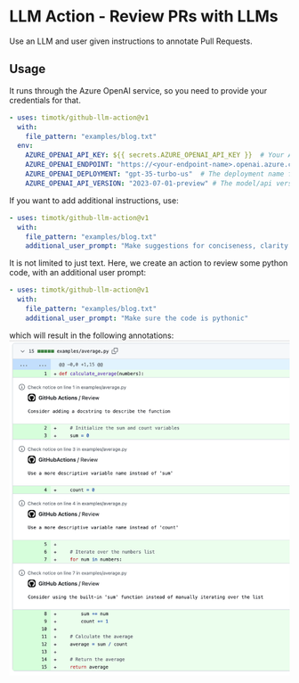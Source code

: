 # LLM Action - Review PRs with LLMs
Use an LLM and user given instructions to annotate Pull Requests.

## Usage

It runs through the Azure OpenAI service, so you need to provide your credentials for that.

```yaml
- uses: timotk/github-llm-action@v1
  with:
    file_pattern: "examples/blog.txt"
  env:
    AZURE_OPENAI_API_KEY: ${{ secrets.AZURE_OPENAI_API_KEY }}  # Your Azure OpenAI API Key
    AZURE_OPENAI_ENDPOINT: "https://<your-endpoint-name>.openai.azure.com/"
    AZURE_OPENAI_DEPLOYMENT: "gpt-35-turbo-us"  # The deployment name for your model
    AZURE_OPENAI_API_VERSION: "2023-07-01-preview" # The model/api version
```

If you want to add additional instructions, use:
```yaml
- uses: timotk/github-llm-action@v1
  with:
    file_pattern: "examples/blog.txt"
    additional_user_prompt: "Make suggestions for conciseness, clarity and writing style."
```

It is not limited to just text. Here, we create an action to review some python code, with an additional user prompt:
```yaml
- uses: timotk/github-llm-action@v1
  with:
    file_pattern: "examples/blog.txt"
    additional_user_prompt: "Make sure the code is pythonic"
```
which will result in the following annotations:
![](docs/python_annotations.png)
